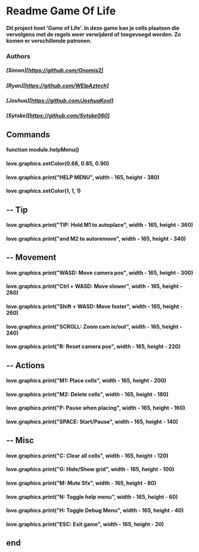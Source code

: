 # Readme Game Of Life

#### Dit project heet 'Game of Life'. In deze game kan je cells plaatsen die vervolgens met de regels weer verwijderd of toegevoegd worden. Zo komen er verschillende patronen.

### Authors 
##### [Simon][https://github.com/Onomis2]
##### [Ryan][https://github.com/WElpAztech]
##### [Joshua][https://github.com/JoshuaKool]
##### [Sytske][https://github.com/Sytske060]

## Commands

#### function module.helpMenu()
#### love.graphics.setColor(0.68, 0.85, 0.90)
#### love.graphics.print("HELP MENU", width - 165, height - 380)
#### love.graphics.setColor(1, 1, 1)



##  -- Tip

#### love.graphics.print("TIP: Hold M1 to autoplace", width - 165, height - 360)
#### love.graphics.print("and M2 to autoremove", width - 165, height - 340)



## -- Movement
#### love.graphics.print("WASD: Move camera pos", width - 165, height - 300)
#### love.graphics.print("Ctrl + WASD: Move slower", width - 165, height - 280)
#### love.graphics.print("Shift + WASD: Move faster", width - 165, height - 260)
#### love.graphics.print("SCROLL: Zoom cam in/out", width - 165, height - 240)
#### love.graphics.print("R: Reset camera pos", width - 165, height - 220)



## -- Actions

#### love.graphics.print("M1: Place cells", width - 165, height - 200)
#### love.graphics.print("M2: Delete cells", width - 165, height - 180)
#### love.graphics.print("P: Pause when placing", width - 165, height - 160)
#### love.graphics.print("SPACE: Start/Pause", width - 165, height - 140)



## -- Misc

#### love.graphics.print("C: Clear all cells", width - 165, height - 120)
#### love.graphics.print("G: Hide/Show grid", width - 165, height - 100)
#### love.graphics.print("M: Mute Sfx", width - 165, height - 80)
#### love.graphics.print("N: Toggle help menu", width - 165, height - 60)
#### love.graphics.print("H: Toggle Debug Menu", width - 165, height - 40)
#### love.graphics.print("ESC: Exit game", width - 165, height - 20)
## end


